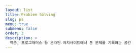 ```yaml
---
layout: list
title: Problem Solving
slug: ps
menu: true
submenu: false
order: 3
description: >
  백준, 프로그래머스 등 온라인 저지사이트에서 푼 문제를 기록하는 공간
---
```


